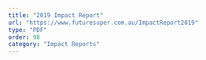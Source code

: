 ```yaml
---
title: "2019 Impact Report"
url: "https://www.futuresuper.com.au/ImpactReport2019"
type: "PDF"
order: 98
category: "Impact Reports"
---
```

